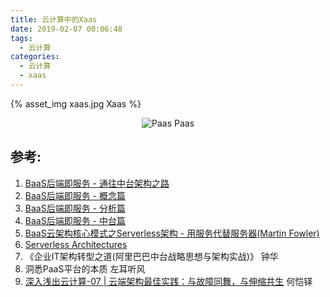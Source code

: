 ```yaml
---
title: 云计算中的Xaas
date: 2019-02-07 00:06:48
tags:
  - 云计算
categories:
  - 云计算  
  - xaas
---
```


<p></p>
<!-- more -->

{% asset_img  xaas.jpg Xaas %}


<div style="text-align: center;">
	
![Paas](https://user-images.githubusercontent.com/5608425/65187017-8a81e500-da9d-11e9-80f6-93654e689404.JPG)
Paas
</div>



## 参考:
1. [BaaS后端即服务 - 通往中台架构之路](https://yq.aliyun.com/articles/2918)
2. [BaaS后端即服务 - 概念篇](https://yq.aliyun.com/articles/8521)
3. [BaaS后端即服务 - 分析篇](https://yq.aliyun.com/articles/8522)
4. [BaaS后端即服务 - 中台篇](https://yq.aliyun.com/articles/8523)
5. [BaaS云架构核心模式之Serverless架构 - 用服务代替服务器(Martin Fowler)](https://yq.aliyun.com/articles/57221)
6. [Serverless Architectures](https://martinfowler.com/articles/serverless.html)
7. 《企业IT架构转型之道(阿里巴巴中台战略思想与架构实战)》 钟华
8. 洞悉PaaS平台的本质  左耳听风
9. [深入浅出云计算-07 | 云端架构最佳实践：与故障同舞，与伸缩共生]()  何恺铎

